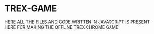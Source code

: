 # TREX-GAME
HERE ALL THE FILES AND CODE WRITTEN IN JAVASCRIPT IS PRESENT HERE FOR MAKING THE OFFLINE TREX CHROME GAME
